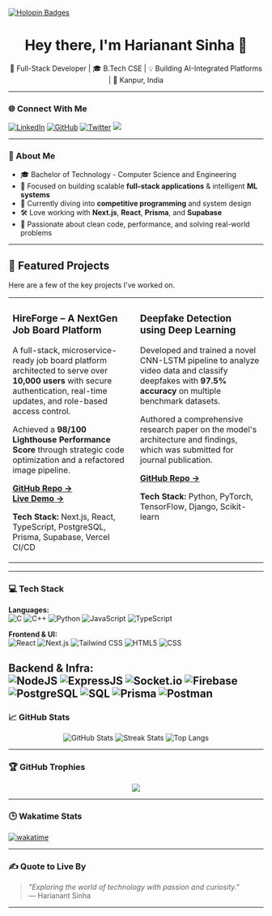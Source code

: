 [![Holopin Badges](https://holopin.me/hsinha11)](https://holopin.io/@hsinha11)

<h1 align="center">Hey there, I'm Harianant Sinha 👋</h1>
<p align="center">
  🚀 Full-Stack Developer | 🎓 B.Tech CSE | 💡 Building AI-Integrated Platforms | 📍 Kanpur, India
</p>

---

### 🌐 Connect With Me

[![LinkedIn](https://img.shields.io/badge/-LinkedIn-blue?style=flat&logo=Linkedin&logoColor=white)](https://www.linkedin.com/in/harianantsinha/)
[![GitHub](https://img.shields.io/github/followers/HSinha11?style=social)](https://github.com/HSinha11)
[![Twitter](https://img.shields.io/twitter/follow/HarianantS?style=social)](https://x.com/HarianantS)
[![](https://visitcount.itsvg.in/api?id=Hsinha11&icon=7&color=9)](https://visitcount.itsvg.in)

---

### 🧠 About Me

- 🎓 Bachelor of Technology - Computer Science and Engineering  
- 💼 Focused on building scalable **full-stack applications** & intelligent **ML systems**
- 🧠 Currently diving into **competitive programming** and system design  
- 🛠️ Love working with **Next.js**, **React**, **Prisma**, and **Supabase**
- 📘 Passionate about clean code, performance, and solving real-world problems

---
## 🚀 Featured Projects

Here are a few of the key projects I've worked on.

<table>
  <tr>
    <td width="50%" valign="top">
      <h3>HireForge – A NextGen Job Board Platform</h3>
      <p>A full-stack, microservice-ready job board platform architected to serve over <strong>10,000 users</strong> with secure authentication, real-time updates, and role-based access control.</p>
      <p>Achieved a <strong>98/100 Lighthouse Performance Score</strong> through strategic code optimization and a refactored image pipeline.</p>
      <p>
        <a href="https://github.com/Hsinha11/HireForge"><strong>GitHub Repo &rarr;</strong></a>
        <br>
        <a href="https://hireforge-new.vercel.app/"><strong>Live Demo &rarr;</strong></a>
      </p>
      <p><strong>Tech Stack:</strong> Next.js, React, TypeScript, PostgreSQL, Prisma, Supabase, Vercel CI/CD</p>
    </td>
    <td width="50%" valign="top">
      <h3>Deepfake Detection using Deep Learning</h3>
      <p>Developed and trained a novel CNN-LSTM pipeline to analyze video data and classify deepfakes with <strong>97.5% accuracy</strong> on multiple benchmark datasets.</p>
      <p>Authored a comprehensive research paper on the model's architecture and findings, which was submitted for journal publication.</p>
      <p>
        <a href="https://github.com/Hsinha11/Deepfake-detection-using-Deep-Learning"><strong>GitHub Repo &rarr;</strong></a>
      </p>
      <p><strong>Tech Stack:</strong> Python, PyTorch, TensorFlow, Django, Scikit-learn</p>
    </td>
  </tr>
</table>

---

### 💻 Tech Stack

**Languages:**  
![C](https://img.shields.io/badge/C-00599C?style=for-the-badge&logo=c&logoColor=white)
![C++](https://img.shields.io/badge/C++-00599C?style=for-the-badge&logo=c%2B%2B&logoColor=white)
![Python](https://img.shields.io/badge/Python-3670A0?style=for-the-badge&logo=python&logoColor=ffdd54)
![JavaScript](https://img.shields.io/badge/JavaScript-323330?style=for-the-badge&logo=javascript&logoColor=F7DF1E)
![TypeScript](https://img.shields.io/badge/TypeScript-007ACC?style=for-the-badge&logo=typescript&logoColor=white)

**Frontend & UI:**  
![React](https://img.shields.io/badge/React-20232a?style=for-the-badge&logo=react&logoColor=61DAFB)
![Next.js](https://img.shields.io/badge/Next.js-000000?style=for-the-badge&logo=next.js&logoColor=white)
![Tailwind CSS](https://img.shields.io/badge/Tailwind_CSS-06B6D4?style=for-the-badge&logo=tailwind-css&logoColor=white)
![HTML5](https://img.shields.io/badge/HTML5-E34F26?style=for-the-badge&logo=html5&logoColor=white)
![CSS](https://img.shields.io/badge/CSS-1572B6?style=for-the-badge&logo=css&logoColor=white)

**Backend & Infra:**  
![NodeJS](https://img.shields.io/badge/Node.js-339933?style=for-the-badge&logo=nodedotjs&logoColor=white)
![ExpressJS](https://img.shields.io/badge/Express.js-000000?style=for-the-badge&logo=express&logoColor=white)
![Socket.io](https://img.shields.io/badge/Socket.io-010101?style=for-the-badge&logo=socket.io&logoColor=white)
![Firebase](https://img.shields.io/badge/Firebase-ffca28?style=for-the-badge&logo=firebase&logoColor=black)
![PostgreSQL](https://img.shields.io/badge/PostgreSQL-316192?style=for-the-badge&logo=postgresql&logoColor=white)
![SQL](https://img.shields.io/badge/SQL-4479A1?style=for-the-badge&logo=MySQL&logoColor=white)
![Prisma](https://img.shields.io/badge/Prisma-2D3748?style=for-the-badge&logo=Prisma&logoColor=white)
![Postman](https://img.shields.io/badge/Postman-FF6C37?style=for-the-badge&logo=Postman&logoColor=white)
---

### 📈 GitHub Stats

<p align="center">
  <img src="https://github-readme-stats.vercel.app/api?username=Hsinha11&theme=tokyonight&show_icons=true&hide_border=false" alt="GitHub Stats"/>
  <img src="https://github-readme-streak-stats.herokuapp.com/?user=Hsinha11&theme=tokyonight&hide_border=false" alt="Streak Stats"/>
  <img src="https://github-readme-stats.vercel.app/api/top-langs/?username=Hsinha11&theme=tokyonight&layout=compact&hide_border=false" alt="Top Langs"/>
</p>

---

### 🏆 GitHub Trophies

<p align="center">
  <img src="https://github-profile-trophy.vercel.app/?username=Hsinha11&theme=discord&no-frame=false&no-bg=true&margin-w=5&column=-1"/>
</p>

---

### 🕒 Wakatime Stats


[![wakatime](https://wakatime.com/badge/user/05bebc06-1606-4c63-837a-90cc701eec10.svg)](https://wakatime.com/@05bebc06-1606-4c63-837a-90cc701eec10)

---

### ✍️ Quote to Live By
> _"Exploring the world of technology with passion and curiosity."_  
> — Harianant Sinha

---

